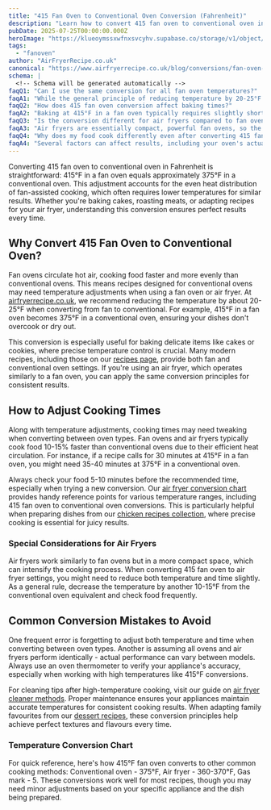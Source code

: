 ```yaml
---
title: "415 Fan Oven to Conventional Oven Conversion (Fahrenheit)"
description: "Learn how to convert 415 fan oven to conventional oven in Fahrenheit with our easy guide. Perfect for air fryer recipes and baking adjustments."
pubDate: 2025-07-25T00:00:00.000Z
heroImage: "https://klueoymssxwfnxsvcyhv.supabase.co/storage/v1/object/public/Shmucket/415-fan-oven-to-conventional-oven-conversion-fahrenheit.png"
tags:
  - "fanoven"
author: "AirFryerRecipe.co.uk"
canonical: "https://www.airfryerrecipe.co.uk/blog/conversions/fan-oven-to-fahrenheit/415-fan-oven-to-conventional-oven-conversion-fahrenheit"
schema: |
  <!-- Schema will be generated automatically -->
faqQ1: "Can I use the same conversion for all fan oven temperatures?"
faqA1: "While the general principle of reducing temperature by 20-25°F applies to most fan oven conversions, extreme temperatures might need different adjustments. For very high heats (above 450°F), you might need to reduce by up to 50°F. Always check your specific appliance's manual for guidance."
faqQ2: "How does 415 fan oven conversion affect baking times?"
faqA2: "Baking at 415°F in a fan oven typically requires slightly shorter cooking times than conventional ovens at the converted temperature. As a rule, reduce baking time by 5-10 minutes when using a fan oven or air fryer compared to conventional oven instructions. Always check for doneness a few minutes early."
faqQ3: "Is the conversion different for air fryers compared to fan ovens?"
faqA3: "Air fryers are essentially compact, powerful fan ovens, so the conversion principles are similar. However, because air fryers circulate heat even more efficiently, you might need to reduce the temperature by an additional 10-15°F beyond the standard fan-to-conventional conversion, especially for smaller quantities."
faqQ4: "Why does my food cook differently even after converting 415 fan oven correctly?"
faqA4: "Several factors can affect results, including your oven's actual temperature accuracy, the dish's placement in the oven, and the cookware used. Oven thermostats can vary, so using a standalone oven thermometer helps ensure accuracy. Also, fan ovens can dry food faster, so consider covering dishes or adding moisture when needed."
---
```

<p>Converting 415 fan oven to conventional oven in Fahrenheit is straightforward: 415°F in a fan oven equals approximately 375°F in a conventional oven. This adjustment accounts for the even heat distribution of fan-assisted cooking, which often requires lower temperatures for similar results. Whether you're baking cakes, roasting meats, or adapting recipes for your air fryer, understanding this conversion ensures perfect results every time.</p>

<h2>Why Convert 415 Fan Oven to Conventional Oven?</h2>
<p>Fan ovens circulate hot air, cooking food faster and more evenly than conventional ovens. This means recipes designed for conventional ovens may need temperature adjustments when using a fan oven or air fryer. At <a href=https://www.airfryerrecipe.co.uk>airfryerrecipe.co.uk</a>, we recommend reducing the temperature by about 20-25°F when converting from fan to conventional. For example, 415°F in a fan oven becomes 375°F in a conventional oven, ensuring your dishes don't overcook or dry out.</p>
<p>This conversion is especially useful for baking delicate items like cakes or cookies, where precise temperature control is crucial. Many modern recipes, including those on our <a href=https://www.airfryerrecipe.co.uk/recipes>recipes page</a>, provide both fan and conventional oven settings. If you're using an air fryer, which operates similarly to a fan oven, you can apply the same conversion principles for consistent results.</p>

<h2>How to Adjust Cooking Times</h2>
<p>Along with temperature adjustments, cooking times may need tweaking when converting between oven types. Fan ovens and air fryers typically cook food 10-15% faster than conventional ovens due to their efficient heat circulation. For instance, if a recipe calls for 30 minutes at 415°F in a fan oven, you might need 35-40 minutes at 375°F in a conventional oven.</p>
<p>Always check your food 5-10 minutes before the recommended time, especially when trying a new conversion. Our <a href=https://www.airfryerrecipe.co.uk/air-fryer-conversion-chart>air fryer conversion chart</a> provides handy reference points for various temperature ranges, including 415 fan oven to conventional oven conversions. This is particularly helpful when preparing dishes from our <a href=https://www.airfryerrecipe.co.uk/recipe-category/chicken>chicken recipes collection</a>, where precise cooking is essential for juicy results.</p>

<h3>Special Considerations for Air Fryers</h3>
<p>Air fryers work similarly to fan ovens but in a more compact space, which can intensify the cooking process. When converting 415 fan oven to air fryer settings, you might need to reduce both temperature and time slightly. As a general rule, decrease the temperature by another 10-15°F from the conventional oven equivalent and check food frequently.</p>

<h2>Common Conversion Mistakes to Avoid</h2>
<p>One frequent error is forgetting to adjust both temperature and time when converting between oven types. Another is assuming all ovens and air fryers perform identically - actual performance can vary between models. Always use an oven thermometer to verify your appliance's accuracy, especially when working with high temperatures like 415°F conversions.</p>
<p>For cleaning tips after high-temperature cooking, visit our guide on <a href=https://www.airfryerrecipe.co.uk/air-fryer-cleaner>air fryer cleaner methods</a>. Proper maintenance ensures your appliances maintain accurate temperatures for consistent cooking results. When adapting family favourites from our <a href=https://www.airfryerrecipe.co.uk/recipe-category/dessert>dessert recipes</a>, these conversion principles help achieve perfect textures and flavours every time.</p>

<h3>Temperature Conversion Chart</h3>
<p>For quick reference, here's how 415°F fan oven converts to other common cooking methods: Conventional oven - 375°F, Air fryer - 360-370°F, Gas mark - 5. These conversions work well for most recipes, though you may need minor adjustments based on your specific appliance and the dish being prepared.</p>
